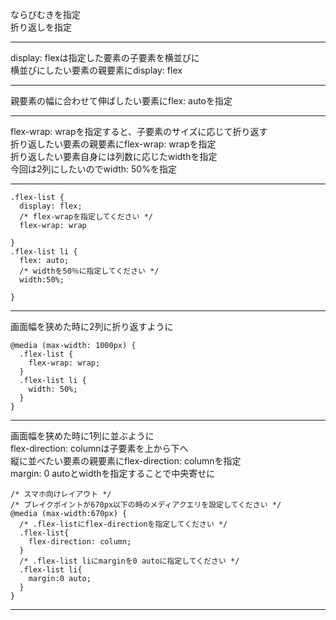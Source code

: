 ならびむきを指定  
折り返しを指定  
***
display: flexは指定した要素の子要素を横並びに  
横並びにしたい要素の親要素にdisplay: flex  
***
親要素の幅に合わせて伸ばしたい要素にflex: autoを指定  
***
flex-wrap: wrapを指定すると、子要素のサイズに応じて折り返す  
折り返したい要素の親要素にflex-wrap: wrapを指定  
折り返したい要素自身には列数に応じたwidthを指定  
今回は2列にしたいのでwidth: 50%を指定  
***
```
.flex-list {
  display: flex;
  /* flex-wrapを指定してください */
  flex-wrap: wrap
  
}
.flex-list li {
  flex: auto;
  /* widthを50％に指定してください */
  width:50%;
  
}
```
***
画面幅を狭めた時に2列に折り返すように 
```
@media (max-width: 1000px) {
  .flex-list {
    flex-wrap: wrap;
  }
  .flex-list li {
    width: 50%;
  }
}
```
***
画面幅を狭めた時に1列に並ぶように  
flex-direction: columnは子要素を上から下へ  
縦に並べたい要素の親要素にflex-direction: columnを指定  
margin: 0 autoとwidthを指定することで中央寄せに  
```
/* スマホ向けレイアウト */
/* ブレイクポイントが670px以下の時のメディアクエリを設定してください */
@media (max-width:670px) {
  /* .flex-listにflex-directionを指定してください */
  .flex-list{
    flex-direction: column;
  }
  /* .flex-list liにmarginを0 autoに指定してください */
  .flex-list li{
    margin:0 auto;
  }
}
```
***
